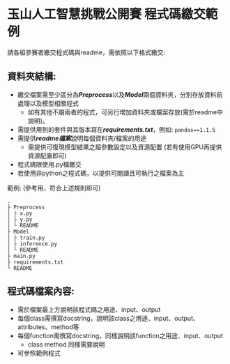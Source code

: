 # 玉山人工智慧挑戰公開賽 程式碼繳交範例
請各組參賽者繳交程式碼與readme，需依照以下格式繳交:

## 資料夾結構:
- 繳交檔案需至少區分為***Preprocess***以及***Model***兩個資料夾，分別存放資料前處理以及模型相關程式
  - 如有其他不屬兩者的程式，可另行增加資料夾或檔案存放(需於readme中說明)。
- 需提供用到的套件與其版本寫在***requirements.txt***，例如: ```pandas==1.1.5```
- 需提供***readme檔案***說明每個資料夾/檔案的用途
  - 需提供可復現模型結果之超參數設定以及資源配置 (若有使用GPU再提供資源配置即可)
- 程式碼限使用.py檔繳交
- 若使用非python之程式碼，以提供可閱讀且可執行之檔案為主

範例: (參考用，符合上述規則即可)
```
.
├ Preprocess
│ ├ x.py
│ ├ y.py
│ └ README
├ Model
│ ├ train.py
│ ├ inference.py
│ └ README
├ main.py
├ requirements.txt
└ README
```
## 程式碼檔案內容:
- 需於檔案最上方說明該程式碼之用途、input、output
- 每個class需撰寫docstring，說明該class之用途、input、output、attributes、method等
- 每個function需撰寫docstring，同樣說明該function之用途、input、output
  - class method 同樣需要說明
- 可參照範例程式

